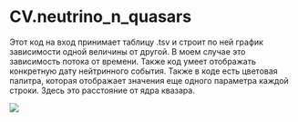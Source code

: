 # CV.neutrino_n_quasars

Этот код на вход принимает таблицу .tsv и строит по ней график зависимости одной величины от другой. В моем случае это зависимость потока от времени. Также код умеет отображать конкретную дату нейтринного события. Также в коде есть цветовая палитра, которая отображает значения еще одного параметра каждой строки. Здесь это расстояние от ядра квазара.

<image src="/1730-130 features.png">
